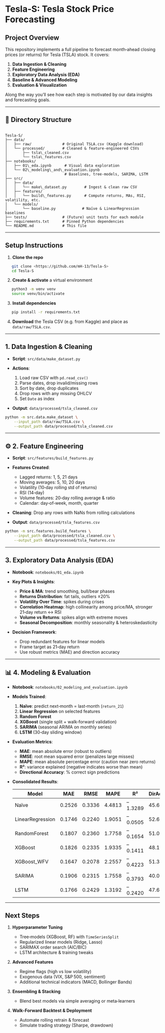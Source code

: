 # Tesla‑S: Tesla Stock Price Forecasting

## Project Overview
This repository implements a full pipeline to forecast month‑ahead closing prices (or returns) for Tesla (TSLA) stock. It covers:

1. **Data Ingestion & Cleaning**  
2. **Feature Engineering**  
3. **Exploratory Data Analysis (EDA)**  
4. **Baseline & Advanced Modeling**  
5. **Evaluation & Visualization**

Along the way you’ll see how each step is motivated by our data insights and forecasting goals.

---

## 📂 Directory Structure
```

Tesla‑S/
├── data/
│   ├── raw/              # Original TSLA.csv (Kaggle download)
│   └── processed/        # Cleaned & feature‑engineered CSVs
│       ├── tsla\_cleaned.csv
│       └── tsla\_features.csv
├── notebooks/
│   ├── 01\_eda.ipynb      # Visual data exploration
│   └── 02\_modeling\_and\_evaluation.ipynb
│                          # Baselines, tree‑models, SARIMA, LSTM
├── src/
│   ├── data/
│   │   └── make\_dataset.py        # Ingest & clean raw CSV
│   ├── features/
│   │   └── build\_features.py      # Compute returns, MAs, RSI, volatility, etc.
│   └── models/
│       └── baseline.py            # Naïve & LinearRegression baselines
├── tests/                # (Future) unit tests for each module
├── requirements.txt      # Pinned Python dependencies
└── README.md             # This file

```

---

## Setup Instructions

1. **Clone the repo**  
```bash
   git clone <https://github.com/mH-13/Tesla-S>
   cd Tesla‑S
```

2. **Create & activate** a virtual environment

```bash
   python3 -m venv venv
   source venv/bin/activate
```

3. **Install dependencies**

```bash
   pip install -r requirements.txt
```

4. **Download** the Tesla CSV (e.g. from Kaggle) and place as `data/raw/TSLA.csv`.

---



## 1. Data Ingestion & Cleaning

* **Script**: `src/data/make_dataset.py`
* **Actions**:

  1. Load raw CSV with `pd.read_csv()`
  2. Parse dates, drop invalid/missing rows
  3. Sort by date, drop duplicates
  4. Drop rows with any missing OHLCV
  5. Set `Date` as index
* **Output**: `data/processed/tsla_cleaned.csv`

```bash
python -m src.data.make_dataset \
    --input_path data/raw/TSLA.csv \
    --output_path data/processed/tsla_cleaned.csv
```

---

## ⚙️ 2. Feature Engineering

* **Script**: `src/features/build_features.py`
* **Features Created**:

  * Lagged returns: 1, 5, 21 days
  * Moving averages: 5, 10, 20 days
  * Volatility (10‑day rolling std of returns)
  * RSI (14‑day)
  * Volume features: 20‑day rolling average & ratio
  * Calendar: day‑of‑week, month, quarter
* **Cleaning**: Drop any rows with NaNs from rolling calculations
* **Output**: `data/processed/tsla_features.csv`

```bash
python -m src.features.build_features \
    --input_path data/processed/tsla_cleaned.csv \
    --output_path data/processed/tsla_features.csv
```

---



## 3. Exploratory Data Analysis (EDA)

* **Notebook**: `notebooks/01_eda.ipynb`
* **Key Plots & Insights**:

  * **Price & MA**: trend smoothing, bull/bear phases
  * **Returns Distribution**: fat tails, outliers ±20%
  * **Volatility Over Time**: spikes during crises
  * **Correlation Heatmap**: high collinearity among price/MA, stronger 21‑day return ↔ RSI
  * **Volume vs Returns**: spikes align with extreme moves
  * **Seasonal Decomposition**: monthly seasonality & heteroskedasticity
* **Decision Framework**:

  * Drop redundant features for linear models
  * Frame target as 21‑day return
  * Use robust metrics (MAE) and direction accuracy

---



## 📊 4. Modeling & Evaluation

* **Notebook**: `notebooks/02_modeling_and_evaluation.ipynb`

* **Models Trained**:

  1. **Naïve**: predict next‑month = last‑month (`return_21`)
  2. **Linear Regression** on selected features
  3. **Random Forest**
  4. **XGBoost** (single split + walk‑forward validation)
  5. **SARIMA** (seasonal ARIMA on monthly series)
  6. **LSTM** (30‑day sliding window)

* **Evaluation Metrics**:

  * **MAE**: mean absolute error (robust to outliers)
  * **RMSE**: root mean squared error (penalizes large misses)
  * **MAPE**: mean absolute percentage error (caution near zero returns)
  * **R²**: variance explained (negative indicates worse than mean)
  * **Directional Accuracy**: % correct sign predictions

* **Consolidated Results**:

  | Model            | MAE    | RMSE   | MAPE   | R²      | DirAcc |
  | ---------------- | ------ | ------ | ------ | ------- | ------ |
  | Naïve            | 0.2526 | 0.3336 | 4.4813 | –1.3289 | 45.6%  |
  | LinearRegression | 0.1746 | 0.2240 | 1.9051 | –0.0505 | 52.6%  |
  | RandomForest     | 0.1807 | 0.2360 | 1.7758 | –0.1654 | 51.0%  |
  | XGBoost          | 0.1826 | 0.2335 | 1.9335 | –0.1411 | 48.1%  |
  | XGBoost\_WFV     | 0.1647 | 0.2078 | 2.2557 | –0.4223 | 51.3%  |
  | SARIMA           | 0.1906 | 0.2315 | 1.7558 | –0.3793 | 40.0%  |
  | LSTM             | 0.1766 | 0.2429 | 1.3192 | –0.2420 | 47.6%  |

---



## Next Steps

1. **Hyperparameter Tuning**

   * Tree‑models (XGBoost, RF) with `TimeSeriesSplit`
   * Regularized linear models (Ridge, Lasso)
   * SARIMAX order search (AIC/BIC)
   * LSTM architecture & training tweaks

2. **Advanced Features**

   * Regime flags (high vs low volatility)
   * Exogenous data (VIX, S\&P 500, sentiment)
   * Additional technical indicators (MACD, Bollinger Bands)

3. **Ensembling & Stacking**

   * Blend best models via simple averaging or meta‑learners

4. **Walk‑Forward Backtest & Deployment**

   * Automate rolling retrain & forecast
   * Simulate trading strategy (Sharpe, drawdown)
